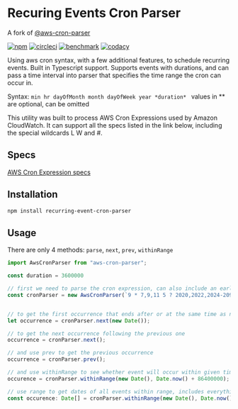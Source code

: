 # Recuring Events Cron Parser

A fork of [@aws-cron-parser](https://www.npmjs.com/package/aws-cron-parser)

[![npm](https://img.shields.io/npm/v/aws-cron-parser)](https://www.npmjs.com/package/aws-cron-parser)
[![circleci](https://circleci.com/gh/beemhq/aws-cron-parser.svg?style=shield)](https://app.circleci.com/pipelines/github/beemhq/aws-cron-parser)
[![benchmark](https://img.shields.io/badge/benchmark-129%2C287%20ops%2Fsec-informational)](https://runkit.com/vinhtnguyen/aws-cron-parser---benchmark)
[![codacy](https://app.codacy.com/project/badge/Grade/6c1314916ad54dbfbe1a4698af373883)](https://app.codacy.com/manual/vinhtnguyen/aws-cron-parser/dashboard)

Using aws cron syntax, with a few additional features, to schedule recurring events. Built in Typescript support.
Supports events with durations, and can pass a time interval into parser that specifies the time range the cron can occur in.

Syntax: `min hr dayOfMonth month dayOfWeek year *duration* `
values in ** are optional, can be omitted

This utility was built to process AWS Cron Expressions used by Amazon CloudWatch. It can support all the specs listed in the link below, including the special wildcards L W and #.

## Specs

[AWS Cron Expression specs](https://docs.aws.amazon.com/AmazonCloudWatch/latest/events/ScheduledEvents.html#CronExpressions)

## Installation

```sh
npm install recurring-event-cron-parser
```

## Usage

There are only 4 methods: `parse`, `next`, `prev`, `withinRange`

```js
import AwsCronParser from "aws-cron-parser";

const duration = 3600000

// first we need to parse the cron expression, can also include an earliest possible date and a latest possible date
const cronParser = new AwsCronParser(`9 * 7,9,11 5 ? 2020,2022,2024-2099 ${duration}`, new Date(), new Date(Date.now() + 5 * 86400000), 'local') // default tz is 'local', can use setTimezone to change, or pass into constructor, only timezones currently supported are local and utc (default)


// to get the first occurrence that ends after or at the same time as now
let occurrence = cronParser.next(new Date());

// to get the next occurrence following the previous one
occurrence = cronParser.next();

// and use prev to get the previous occurrence
occurrence = cronParser.prev();

// and use withinRange to see whether event will occur within given time frame, can pass in either number or date for start and end
occurence = cronParser.withinRange(new Date(), Date.now() + 86400000);

// use range to get dates of all events within range, includes everything that ends after start, and starts before end
const occurence: Date[] = cronParser.withinRange(new Date(), Date.now() + 86400000);

```